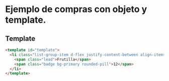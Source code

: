 # Ejemplo de compras con objeto y template.
## Template
```html
<template id="template">
  <li class="list-group-item d-flex justify-content-between align-items-center">
    <span class="lead">Frutilla</span>
    <span class="badge bg-primary rounded-pill">12</span>
  </li>
</template>
```